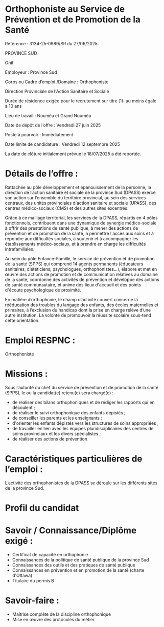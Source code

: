 
# Orthophoniste au Service de Prévention et de Promotion de la Santé

Référence : 3134-25-0989/SR du 27/06/2025

PROVINCE SUD

Onif

Employeur : Province Sud

Corps ou Cadre d’emploi /Domaine : Orthophoniste

Direction Provinciale de l'Action Sanitaire et Sociale

Durée de résidence exigée pour le recrutement sur titre (1): au moins égale à 10 ans

Lieu de travail : Nouméa et Grand Nouméa

Date de dépôt de l’offre : Vendredi 27 juin 2025

Poste à pourvoir : Immédiatement

Date limite de candidature : Vendredi 12 septembre 2025

La date de clôture initialement prévue le 18/07/2025 a été reportée.

# Détails de l’offre :

Rattachée au pôle développement et épanouissement de la personne, la direction de l’action sanitaire et sociale de la province Sud (DPASS) exerce son action sur l’ensemble du territoire provincial, au sein des services centraux, des unités provinciales d'action sanitaire et sociale (UPASS), des centres médico-sociaux (CMS) et des autres sites excentrés.

Grâce à ce maillage territorial, les services de la DPASS, répartis en 4 pôles fonctionnels, contribuent dans une dynamique de synergie médico-sociale à offrir des prestations de santé publique, à mener des actions de prévention et de promotion de la santé, à permettre l'accès aux soins et à répondre aux difficultés sociales, à soutenir et à accompagner les établissements médico-sociaux, et à prendre en charge les difficultés intrafamiliales.

Au sein du pôle Enfance-Famille, le service de prévention et de promotion de la santé (SPPS) qui comprend 14 agents permanents (éducateurs sanitaires, diététiciens, psychologues, orthophonistes...), élabore et met en œuvre des actions de promotion et de communication relatives au domaine de la santé, coordonne des activités de prévention et développe des actions de santé communautaire, et anime des lieux d'accueil et des points d'écoute psychologique de proximité.

En matière d’orthophonie, le champ d’activité couvert concerne la rééducation des troubles du langage des enfants, des écoles maternelles et primaires, à l’exclusion du handicap dont la prise en charge relève d’une autre institution. La volonté de promouvoir la réussite scolaire sous-tend cette orientation.

# Emploi RESPNC :

Orthophoniste

# Missions :

Sous l’autorité du chef du service de prévention et de promotion de la santé (SPPS), le ou la candidat(e) retenu(e) sera chargé(e) :

- de réaliser des bilans orthophoniques et de rédiger les rapports qui en découlent ;
- de réaliser le suivi orthophonique des enfants dépistés ;
- de conseiller les parents et les enseignants ;
- d'orienter les enfants dépistés vers les structures de soins appropriées ;
- de travailler en lien avec les équipes pluridisciplinaires des centres de soins provinciaux et les divers spécialistes ;
- de réaliser des actions de prévention.

# Caractéristiques particulières de l’emploi :

L’activité des orthophonistes de la DPASS se déroule sur les différents sites de la province Sud.

# Profil du candidat

# Savoir / Connaissance/Diplôme exigé :

- Certificat de capacité en orthophonie
- Connaissances de la politique de santé publique de la province Sud
- Connaissances des outils et des pratiques de santé publique
- Connaissances en prévention et en promotion de la santé (charte d'Ottawa)
- Titulaire du permis B

# Savoir-faire :

- Maîtrise complète de la discipline orthophonique
- Mise en œuvre des protocoles du métier
